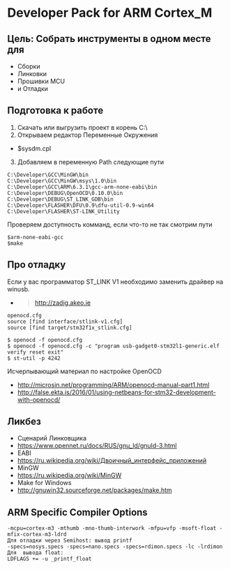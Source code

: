 # Developer Pack for ARM Cortex_M

## Цель: Cобрать инструменты в одном месте для
* Сборки
* Линковки
* Прошивки MCU
* и Отладки

## Подготовка к работе
1. Скачать или выгрузить проект в корень C:\ 
2. Открываем редактор Переменные Окружения
* $sysdm.cpl
3. Добавляем в переменную Path следующие пути
```
C:\Developer\GCC\MinGW\bin
C:\Developer\GCC\MinGW\msys\1.0\bin
C:\Developer\GCC\ARM\6.3.1\gcc-arm-none-eabi\bin
C:\Developer\DEBUG\OpenOCD\0.10.0\bin
C:\Developer\DEBUG\ST_LINK_GDB\bin
C:\Developer\FLASHER\DFU\0.9\dfu-util-0.9-win64
C:\Developer\FLASHER\ST-LINK_Utility
```
Проверяем доступность комманд, если что-то не так смотрим пути
```
$arm-none-eabi-gcc
$make
```

## Про отладку
Если у вас программатор ST_LINK V1 необходимо заменить драйвер на winusb. 
* >	http://zadig.akeo.ie

```
openocd.cfg
source [find interface/stlink-v1.cfg]
source [find target/stm32f1x_stlink.cfg]

$ openocd -f openocd.cfg
$ openocd -f openocd.cfg -c "program usb-gadget0-stm32l1-generic.elf verify reset exit"
$ st-util -p 4242
```

Исчерпывающий материал по настройке OpenOCD
* http://microsin.net/programming/ARM/openocd-manual-part1.html
* http://false.ekta.is/2016/01/using-netbeans-for-stm32-development-with-openocd/

## Ликбез
* Сценарий Линковщика
* https://www.opennet.ru/docs/RUS/gnu_ld/gnuld-3.html
* EABI 
* https://ru.wikipedia.org/wiki/Двоичный_интерфейс_приложений
* MinGW
* https://ru.wikipedia.org/wiki/MinGW
* Make for Windows		
* http://gnuwin32.sourceforge.net/packages/make.htm
	
## ARM Specific Compiler Options 
```
-mcpu=cortex-m3 -mthumb -mno-thumb-interwork -mfpu=vfp -msoft-float -mfix-cortex-m3-ldrd
Для отладки через Semihost: вывод printf
-specs=nosys.specs -specs=nano.specs -specs=rdimon.specs -lc -lrdimon
Для  вывода float: 
LDFLAGS += -u _printf_float
```
